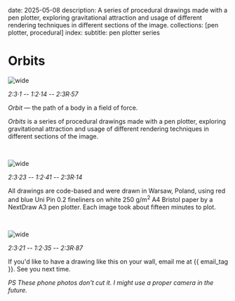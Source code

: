 date: 2025-05-08
description: A series of procedural drawings made with a pen plotter, exploring gravitational attraction and usage of different rendering techniques in different sections of the image.
collections: [pen plotter, procedural]
index:
  subtitle: pen plotter series

Orbits
======

![wide](01-14-57.jpg)

*2:3·1 -- 1:2·14 -- 2:3R·57*

*Orbit* — the path of a body in a field of force.

*Orbits* is a series of procedural drawings made with a pen plotter, exploring gravitational attraction and usage of different rendering techniques in different sections of the image.

<br/>

![wide](23-41-14.jpg)

*2:3·23 -- 1:2·41 -- 2:3R·14*

All drawings are code-based and were drawn in Warsaw, Poland, using red and blue Uni Pin 0.2 fineliners on white 250 g/m<sup>2</sup> A4 Bristol paper by a NextDraw A3 pen plotter. Each image took about fifteen minutes to plot.

<br/>

![wide](21-35-87.jpg)

*2:3·21 -- 1:2·35 -- 2:3R·87*

If you'd like to have a drawing like this on your wall, email me at {{ email_tag }}. See&nbsp;you next time.

*PS These phone photos don't cut it. I might use a proper camera in the future.*
